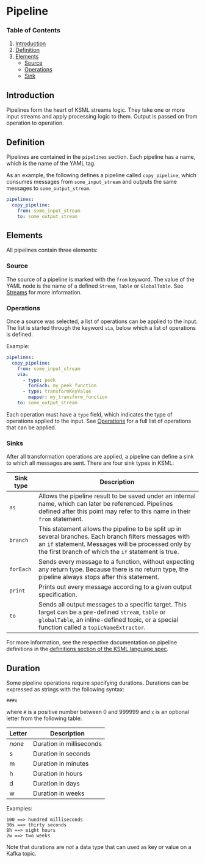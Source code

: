 # Pipeline

### Table of Contents

1. [Introduction](#introduction)
2. [Definition](#definition)
3. [Elements](#elements)
    * [Source](#source)
    * [Operations](#operations)
    * [Sink](#sinks)

## Introduction

Pipelines form the heart of KSML streams logic. They take one or more input streams and apply processing logic to them.
Output is passed on from operation to operation.

## Definition

Pipelines are contained in the `pipelines` section. Each pipeline has a name, which is the name of the YAML tag.

As an example, the following defines a pipeline called `copy_pipeline`, which consumes messages from `some_input_stream`
and outputs the same messages to `some_output_stream`.

```yaml
pipelines:
  copy_pipeline:
    from: some_input_stream
    to: some_output_stream
```

## Elements

All pipelines contain three elements:

### Source

The source of a pipeline is marked with the `from` keyword. The value of the YAML node is the name of a
defined `Stream`, `Table` or `GlobalTable`.
See [Streams](streams.md) for more information.

### Operations

Once a source was selected, a list of operations can be applied to the input. The list is started through the
keyword `via`, below which a list of operations is defined.

Example:

```yaml
pipelines:
  copy_pipeline:
    from: some_input_stream
    via:
      - type: peek
        forEach: my_peek_function
      - type: transformKeyValue
        mapper: my_transform_function
    to: some_output_stream
```

Each operation must have a `type` field, which indicates the type of operations applied to the input.
See [Operations](operations.md) for a full list of operations that can be applied.

### Sinks

After all transformation operations are applied, a pipeline can define a sink to which all messages are sent. There are
four sink types in KSML:

| Sink type | Description                                                                                                                                                                                                          |
|-----------|----------------------------------------------------------------------------------------------------------------------------------------------------------------------------------------------------------------------|
| `as`      | Allows the pipeline result to be saved under an internal name, which can later be referenced. Pipelines defined after this point may refer to this name in their `from` statement.                                   |
| `branch`  | This statement allows the pipeline to be split up in several branches. Each branch filters messages with an `if` statement. Messages will be processed only by the first branch of which the `if` statement is true. |
| `forEach` | Sends every message to a function, without expecting any return type. Because there is no return type, the pipeline always stops after this statement.                                                               |
| `print`   | Prints out every message according to a given output specification.                                                                                                                                                  |
| `to`      | Sends all output messages to a specific target. This target can be a pre-defined `stream`, `table` or `globalTable`, an inline-defined topic, or a special function called a `topicNameExtractor`.                   |

For more information, see the respective documentation on pipeline definitions in
the [definitions section of the KSML language spec](ksml-language-spec.md#definitions).

## Duration

Some pipeline operations require specifying durations. Durations can be expressed
as strings with the following syntax:

```
###x
```

where `#` is a positive number between 0 and 999999 and `x` is an optional letter from the following table:

| Letter | Description              |
|--------|--------------------------|
| _none_ | Duration in milliseconds |
| s      | Duration in seconds      |
| m      | Duration in minutes      |
| h      | Duration in hours        |
| d      | Duration in days         |
| w      | Duration in weeks        |

Examples:

```
100 ==> hundred milliseconds
30s ==> thirty seconds
8h ==> eight hours
2w ==> two weeks
```

Note that durations are _not_ a data type that can used as key or value on a Kafka
topic.
